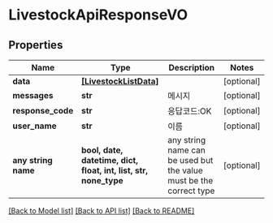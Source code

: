 # LivestockApiResponseVO


## Properties
Name | Type | Description | Notes
------------ | ------------- | ------------- | -------------
**data** | [**[LivestockListData]**](LivestockListData.md) |  | [optional] 
**messages** | **str** | 메시지 | [optional] 
**response_code** | **str** | 응답코드:OK | [optional] 
**user_name** | **str** | 이름 | [optional] 
**any string name** | **bool, date, datetime, dict, float, int, list, str, none_type** | any string name can be used but the value must be the correct type | [optional]

[[Back to Model list]](../README.md#documentation-for-models) [[Back to API list]](../README.md#documentation-for-api-endpoints) [[Back to README]](../README.md)


